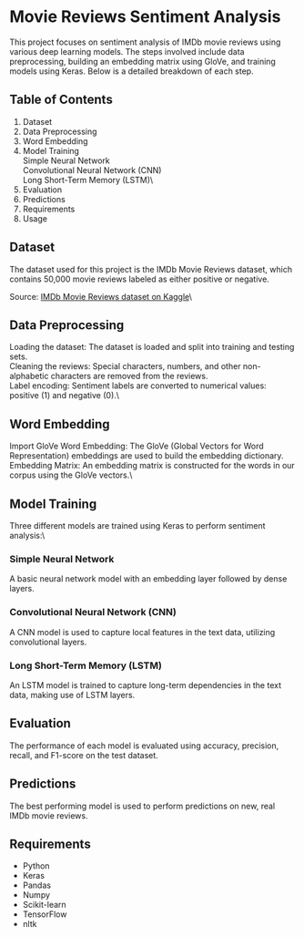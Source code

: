 # Movie Reviews Sentiment Analysis
This project focuses on sentiment analysis of IMDb movie reviews using various deep learning models. The steps involved include data preprocessing, building an embedding matrix using GloVe, and training models using Keras. Below is a detailed breakdown of each step.

## Table of Contents
1. Dataset
2. Data Preprocessing
3. Word Embedding
4. Model Training\
    Simple Neural Network\
    Convolutional Neural Network (CNN)\
    Long Short-Term Memory (LSTM)\
5. Evaluation
6. Predictions
7. Requirements
8. Usage
## Dataset
The dataset used for this project is the IMDb Movie Reviews dataset, which contains 50,000 movie reviews labeled as either positive or negative.

Source: [IMDb Movie Reviews dataset on Kaggle](https://www.kaggle.com/datasets/lakshmi25npathi/imdb-dataset-of-50k-movie-reviews)\
## Data Preprocessing
Loading the dataset: The dataset is loaded and split into training and testing sets.\
Cleaning the reviews: Special characters, numbers, and other non-alphabetic characters are removed from the reviews.\
Label encoding: Sentiment labels are converted to numerical values: positive (1) and negative (0).\
## Word Embedding
Import GloVe Word Embedding: The GloVe (Global Vectors for Word Representation) embeddings are used to build the embedding dictionary.\
Embedding Matrix: An embedding matrix is constructed for the words in our corpus using the GloVe vectors.\
## Model Training
Three different models are trained using Keras to perform sentiment analysis:\

### Simple Neural Network
A basic neural network model with an embedding layer followed by dense layers.

### Convolutional Neural Network (CNN)
A CNN model is used to capture local features in the text data, utilizing convolutional layers.

### Long Short-Term Memory (LSTM)
An LSTM model is trained to capture long-term dependencies in the text data, making use of LSTM layers.

## Evaluation
The performance of each model is evaluated using accuracy, precision, recall, and F1-score on the test dataset.

## Predictions
The best performing model is used to perform predictions on new, real IMDb movie reviews.

## Requirements
* Python
* Keras
* Pandas
* Numpy
* Scikit-learn
* TensorFlow
* nltk
